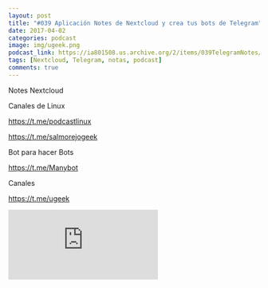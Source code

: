 ```yaml
---
layout: post
title: "#039 Aplicación Notes de Nextcloud y crea tus bots de Telegram"
date: 2017-04-02
categories: podcast
image: img/ugeek.png
podcast_link: https://ia801508.us.archive.org/2/items/039TelegramNotes/%23039%20Telegram%2c%20Notes.mp3
tags: [Nextcloud, Telegram, notas, podcast]
comments: true
---
```

Notes Nextcloud



Canales de Linux

https://t.me/podcastlinux

https://t.me/salmorejogeek



Bot para hacer Bots

https://t.me/Manybot



Canales

https://t.me/ugeek

<iframe src="https://archive.org/embed/039TelegramNotes" width="%70" height="140" frameborder="0" webkitallowfullscreen="true" mozallowfullscreen="true" allowfullscreen></iframe>

